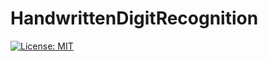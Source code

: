 # HandwrittenDigitRecognition

[![License: MIT](https://img.shields.io/badge/License-MIT-yellow.svg)](https://github.com/sivaabhishek/HandwrittenDigitRecognition/blob/master/LICENSE)
